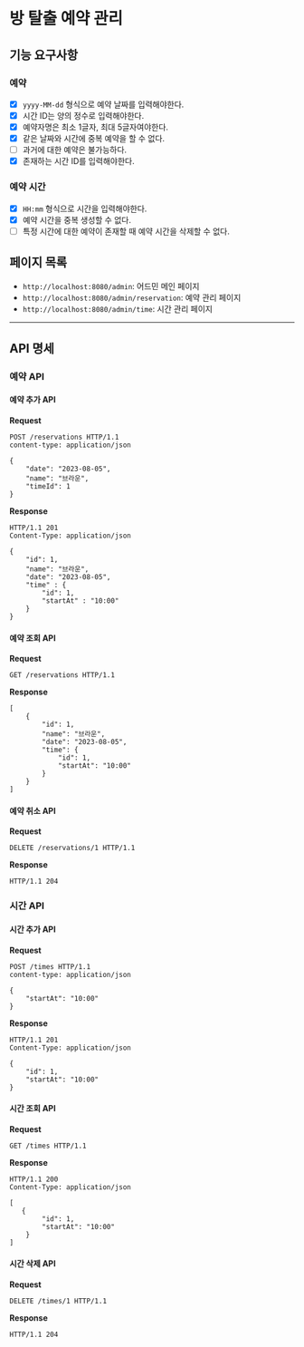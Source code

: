 # 방 탈출 예약 관리

## 기능 요구사항

### 예약

- [x] `yyyy-MM-dd` 형식으로 예약 날짜를 입력해야한다.
- [x] 시간 ID는 양의 정수로 입력해야한다.
- [x] 예약자명은 최소 1글자, 최대 5글자여야한다.
- [x] 같은 날짜와 시간에 중복 예약을 할 수 없다.
- [ ] 과거에 대한 예약은 불가능하다.
- [x] 존재하는 시간 ID를 입력해야한다.

### 예약 시간

- [x] `HH:mm` 형식으로 시간을 입력해야한다.
- [x] 예약 시간을 중복 생성할 수 없다.
- [ ] 특정 시간에 대한 예약이 존재할 때 예약 시간을 삭제할 수 없다.

## 페이지 목록

- `http://localhost:8080/admin`: 어드민 메인 페이지
- `http://localhost:8080/admin/reservation`: 예약 관리 페이지
- `http://localhost:8080/admin/time`: 시간 관리 페이지

---

## API 명세

### 예약 API

#### 예약 추가 API

**Request**

```
POST /reservations HTTP/1.1
content-type: application/json

{
    "date": "2023-08-05",
    "name": "브라운",
    "timeId": 1
}

```

**Response**

```
HTTP/1.1 201
Content-Type: application/json

{
    "id": 1,
    "name": "브라운",
    "date": "2023-08-05",
    "time" : {
        "id": 1,
        "startAt" : "10:00"
    }
}

```

#### 예약 조회 API

**Request**

```
GET /reservations HTTP/1.1
```

**Response**

```
[
    {
        "id": 1,
        "name": "브라운",
        "date": "2023-08-05",
        "time": {
            "id": 1,
            "startAt": "10:00"
        }
    }
]

```

#### 예약 취소 API

**Request**

```
DELETE /reservations/1 HTTP/1.1
```

**Response**

```
HTTP/1.1 204
```

### 시간 API

#### 시간 추가 API

**Request**

```
POST /times HTTP/1.1
content-type: application/json

{
    "startAt": "10:00"
}

```

**Response**

```
HTTP/1.1 201
Content-Type: application/json

{
    "id": 1,
    "startAt": "10:00"
}
```

#### 시간 조회 API

**Request**

```
GET /times HTTP/1.1
```

**Response**

```
HTTP/1.1 200 
Content-Type: application/json

[
   {
        "id": 1,
        "startAt": "10:00"
    }
]
```

#### 시간 삭제 API

**Request**

```
DELETE /times/1 HTTP/1.1
```

**Response**

```
HTTP/1.1 204
```
